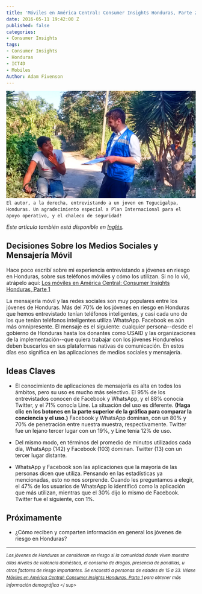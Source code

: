 ```yaml
---
title: 'Móviles en América Central: Consumer Insights Honduras, Parte 2'
date: 2016-05-11 19:42:00 Z
published: false
categories:
- Consumer Insights
tags:
- Consumer Insights
- Honduras
- ICT4D
- Mobiles
Author: Adam Fivenson
---
```


![Revised4.png](/uploads/Revised4.png)
`El autor, a la derecha, entrevistando a un joven en Tegucigalpa, Honduras. Un agradecimiento especial a Plan Internacional para el apoyo operativo, y el chaleco de seguridad! `

*Este artículo también está disponible en [Inglés](dai-global-digital.com/consumer%20insights/2016/04/27/mobiles-in-central-america-consumer-insights-honduras-part-2.html).*

## Decisiones Sobre los Medios Sociales y Mensajería Móvil

Hace poco escribí sobre mi experiencia entrevistando a jóvenes en riesgo en Honduras, sobre sus teléfonos móviles y cómo los utilizan. Si no lo vió, atrápelo aquí: [Los móviles en América Central: Consumer Insights Honduras, Parte 1](dai-global-digital.com/consumer%20insights/2016/05/11/telefonos-moviles-en-america-central-consumer-insights-honduras.html)

La mensajería móvil y las redes sociales son muy populares entre los jóvenes de Honduras. Más del 70% de los jóvenes en riesgo en Honduras que hemos entrevistado tenían teléfonos inteligentes, y casi cada uno de los que tenían teléfonos inteligentes utiliza WhatsApp. Facebook es aún más omnipresente. El mensaje es el siguiente: cualquier persona--desde el gobierno de Honduras hasta los donantes como USAID y las organizaciones de la implementación--que quiera trabajar con los jóvenes Hondureños deben buscarlos en sus plataformas nativas de comunicación. En estos días eso significa en las aplicaciones de medios sociales y mensajería.

<!--more-->

## Ideas Claves

* El conocimiento de aplicaciones de mensajería es alta en todos los ámbitos, pero su uso es mucho más selectivo. El 95% de los entrevistados conocen de Facebook y WhatsApp, y el 88% conocía Twitter, y el 71% conocía Line. La situación del uso es diferente. **(Haga clic en los botones en la parte superior de la gráfica para comparar la conciencia y el uso.)** Facebook y WhatsApp dominan, con un 80% y 70% de penetración entre nuestra muestra, respectivamente. Twitter fue un lejano tercer lugar con un 19%, y Line tenía 12% de uso.

<script id="infogram_0_6yIH2g70YQTlxlky" title="ESP: Social Media Honduras 1" src="//e.infogr.am/js/embed.js?XJM" type="text/javascript"></script>

* Del mismo modo, en términos del promedio de minutos utilizados cada día, WhatsApp (142) y Facebook (103) dominan. Twitter (13) con un tercer lugar distante.

<script id="infogram_0_wGFB69xGo3WSIRC3" title="ESP: Social Media 2" src="//e.infogr.am/js/embed.js?L4W" type="text/javascript"></script>

* WhatsApp y Facebook son las aplicaciones que la mayoría de las personas dicen que utiliza. Pensando en las estadísticas ya mencionadas, esto no nos sorprende. Cuando les preguntamos a elegir, el 47% de los usuarios de WhatsApp lo identificó como la aplicación que más utilizan, mientras que el 30% dijo lo mismo de Facebook. Twitter fue el siguiente, con 1%.

<script id="infogram_0_E7fVOnRoppAufJFt" title="ESP Social Media 3" src="//e.infogr.am/js/embed.js?8G3" type="text/javascript"></script> 

## Próximamente
* ¿Cómo reciben y comparten información en general los jóvenes de riesgo en Honduras?

---
<Sup> *Los jóvenes de Honduras se consideran en riesgo si la comunidad donde viven muestra altos niveles de violencia doméstica, el consumo de drogas, presencia de pandillas, u otros factores de riesgo importantes. Se encuestó a personas de edades de 15 a 33. Véase [Móviles en América Central: Consumer Insights Honduras, Parte 1](dai-global-digital.com/consumer%20insights/2016/05/11/telefonos-moviles-en-america-central-consumer-insights-honduras.html) para obtener más información demográfica* </ sup>

